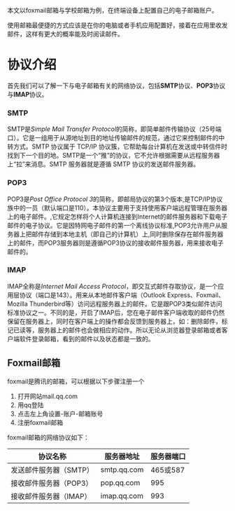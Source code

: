 本文以foxmail邮箱与学校邮箱为例，在终端设备上配置自己的电子邮箱账户。

使用邮箱最便捷的方式应该是在你的电脑或者手机应用配置好，接着在应用里收发邮件，这样有更大的概率能及时阅读邮件。

# 协议介绍

首先我们可以了解一下与电子邮箱有关的网络协议，包括**SMTP**协议、**POP3**协议与**IMAP**协议。

### SMTP

SMTP是*Simple Mail Transfer Protocol*的简称，即简单邮件传输协议（25号端口）。它是一组用于从源地址到目的地址传输邮件的规范，通过它来控制邮件的中转方式。SMTP 协议属于 TCP/IP 协议簇，它帮助每台计算机在发送或中转信件时找到下一个目的地。SMTP是一个“推”的协议，它不允许根据需要从远程服务器上“拉”来消息。SMTP 服务器就是遵循 SMTP 协议的发送邮件服务器。

### POP3

POP3是*Post Office Protocol 3*的简称，即邮局协议的第3个版本,是TCP/IP协议族中的一员（默认端口是110）。本协议主要用于支持使用客户端远程管理在服务器上的电子邮件。,它规定怎样将个人计算机连接到Internet的邮件服务器和下载电子邮件的电子协议。它是因特网电子邮件的第一个离线协议标准,POP3允许用户从服务器上把邮件存储到本地主机（即自己的计算机）上,同时删除保存在邮件服务器上的邮件，而POP3服务器则是遵循POP3协议的接收邮件服务器，用来接收电子邮件的。
### IMAP

IMAP全称是*Internet Mail Access Protocol*，即交互式邮件存取协议，是一个应用层协议（端口是143）。用来从本地邮件客户端（Outlook Express、Foxmail、Mozilla Thunderbird等）访问远程服务器上的邮件。它是跟POP3类似邮件访问标准协议之一。不同的是，开启了IMAP后，您在电子邮件客户端收取的邮件仍然保留在服务器上，同时在客户端上的操作都会反馈到服务器上，如：删除邮件，标记已读等，服务器上的邮件也会做相应的动作。所以无论从浏览器登录邮箱或者客户端软件登录邮箱，看到的邮件以及状态都是一致的。



## Foxmail邮箱

foxmail是腾讯的邮箱，可以根据以下步骤注册一个

1. 打开网站mail.qq.com
2. 用qq登陆
3. 点击左上角设置-账户-邮箱账号
4. 注册foxmail邮箱

foxmail邮箱的网络协议如下：

| 协议名称               | 服务器地址  | 服务器端口 |
| ---------------------- | ----------- | ---------- |
| 发送邮件服务器（SMTP） | smtp.qq.com | 465或587   |
| 接收邮件服务器（POP3） | pop.qq.com  | 995        |
| 接收邮件服务器（IMAP） | imap.qq.com | 993        |

